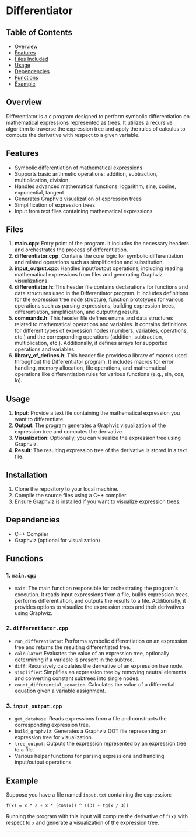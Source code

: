 # Differentiator

## Table of Contents
- [Overview](#overview)
- [Features](#features)
- [Files Included](#files-included)
- [Usage](#usage)
- [Dependencies](#dependencies)
- [Functions](#functions)
- [Example](#example)
  

## Overview
Differentiator is a c program designed to perform symbolic differentiation on mathematical expressions represented as trees. It utilizes a recursive algorithm to traverse the expression tree and apply the rules of calculus to compute the derivative with respect to a given variable.

## Features
- Symbolic differentiation of mathematical expressions
- Supports basic arithmetic operations: addition, subtraction, multiplication, division
- Handles advanced mathematical functions: logarithm, sine, cosine, exponential, tangent
- Generates Graphviz visualization of expression trees
- Simplification of expression trees
- Input from text files containing mathematical expressions

## Files
1. **main.cpp**: Entry point of the program. It includes the necessary headers and orchestrates the process of differentiation.
2. **differentiator.cpp**: Contains the core logic for symbolic differentiation and related operations such as simplification and substitution.
3. **input_output.cpp**: Handles input/output operations, including reading mathematical expressions from files and generating Graphviz visualizations.
4. **differentiator.h**: This header file contains declarations for functions and data structures used in the Differentiator program. It includes definitions for the expression tree node structure, function prototypes for various operations such as parsing expressions, building expression trees, differentiation, simplification, and outputting results.
5. **commands.h**: This header file defines enums and data structures related to mathematical operations and variables. It contains definitions for different types of expression nodes (numbers, variables, operations, etc.) and the corresponding operations (addition, subtraction, multiplication, etc.). Additionally, it defines arrays for supported operations and variables.
6. **library_of_defines.h**: This header file provides a library of macros used throughout the Differentiator program. It includes macros for error handling, memory allocation, file operations, and mathematical operations like differentiation rules for various functions (e.g., sin, cos, ln).

## Usage
1. **Input**: Provide a text file containing the mathematical expression you want to differentiate.
2. **Output**: The program generates a Graphviz visualization of the expression tree and computes the derivative.
3. **Visualization**: Optionally, you can visualize the expression tree using Graphviz.
4. **Result**: The resulting expression tree of the derivative is stored in a text file.


## Installation
1. Clone the repository to your local machine.
2. Compile the source files using a C++ compiler.
3. Ensure Graphviz is installed if you want to visualize expression trees.

## Dependencies
- C++ Compiler
- Graphviz (optional for visualization)

## Functions

### 1. `main.cpp`
- `main`: The main function responsible for orchestrating the program's execution. It reads input expressions from a file, builds expression trees, performs differentiation, and outputs the results to a file. Additionally, it provides options to visualize the expression trees and their derivatives using Graphviz.

### 2. `differentiator.cpp`
- `run_differentiator`: Performs symbolic differentiation on an expression tree and returns the resulting differentiated tree.
- `calculator`: Evaluates the value of an expression tree, optionally determining if a variable is present in the subtree.
- `diff`: Recursively calculates the derivative of an expression tree node.
- `simplifier`: Simplifies an expression tree by removing neutral elements and converting constant subtrees into single nodes.
- `count_differential_equation`: Calculates the value of a differential equation given a variable assignment.

### 3. `input_output.cpp`
- `get_database`: Reads expressions from a file and constructs the corresponding expression tree.
- `build_graphviz`: Generates a Graphviz DOT file representing an expression tree for visualization.
- `tree_output`: Outputs the expression represented by an expression tree to a file.
- Various helper functions for parsing expressions and handling input/output operations.

## Example
Suppose you have a file named `input.txt` containing the expression:
```
f(x) = x * 2 + x * (cos(x)) ^ ((3) + tg(x / 3))

```
Running the program with this input will compute the derivative of `f(x)` with respect to `x` and generate a visualization of the expression tree.

---

